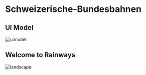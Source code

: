 # Schweizerische-Bundesbahnen

## UI Model

![uimodel](https://cloud.githubusercontent.com/assets/10503748/24350759/1b718e0c-12ec-11e7-972a-fa5ac470eba9.png)

## Welcome to Rainways

![landscape](https://cloud.githubusercontent.com/assets/10503748/24350830/692ed780-12ec-11e7-929f-7f0931cdb2d7.jpg)